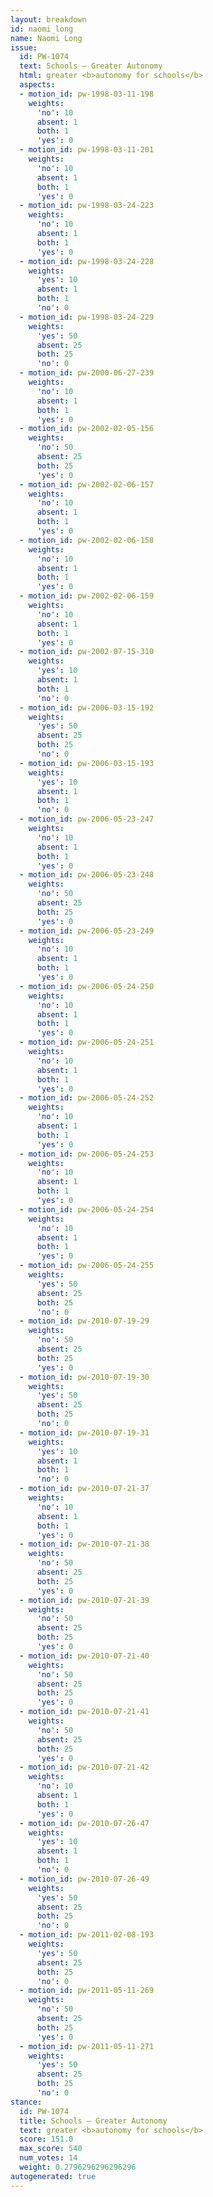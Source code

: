 ```yaml
---
layout: breakdown
id: naomi_long
name: Naomi Long
issue:
  id: PW-1074
  text: Schools — Greater Autonomy
  html: greater <b>autonomy for schools</b>
  aspects:
  - motion_id: pw-1998-03-11-198
    weights:
      'no': 10
      absent: 1
      both: 1
      'yes': 0
  - motion_id: pw-1998-03-11-201
    weights:
      'no': 10
      absent: 1
      both: 1
      'yes': 0
  - motion_id: pw-1998-03-24-223
    weights:
      'no': 10
      absent: 1
      both: 1
      'yes': 0
  - motion_id: pw-1998-03-24-228
    weights:
      'yes': 10
      absent: 1
      both: 1
      'no': 0
  - motion_id: pw-1998-03-24-229
    weights:
      'yes': 50
      absent: 25
      both: 25
      'no': 0
  - motion_id: pw-2000-06-27-239
    weights:
      'no': 10
      absent: 1
      both: 1
      'yes': 0
  - motion_id: pw-2002-02-05-156
    weights:
      'no': 50
      absent: 25
      both: 25
      'yes': 0
  - motion_id: pw-2002-02-06-157
    weights:
      'no': 10
      absent: 1
      both: 1
      'yes': 0
  - motion_id: pw-2002-02-06-158
    weights:
      'no': 10
      absent: 1
      both: 1
      'yes': 0
  - motion_id: pw-2002-02-06-159
    weights:
      'no': 10
      absent: 1
      both: 1
      'yes': 0
  - motion_id: pw-2002-07-15-310
    weights:
      'yes': 10
      absent: 1
      both: 1
      'no': 0
  - motion_id: pw-2006-03-15-192
    weights:
      'yes': 50
      absent: 25
      both: 25
      'no': 0
  - motion_id: pw-2006-03-15-193
    weights:
      'yes': 10
      absent: 1
      both: 1
      'no': 0
  - motion_id: pw-2006-05-23-247
    weights:
      'no': 10
      absent: 1
      both: 1
      'yes': 0
  - motion_id: pw-2006-05-23-248
    weights:
      'no': 50
      absent: 25
      both: 25
      'yes': 0
  - motion_id: pw-2006-05-23-249
    weights:
      'no': 10
      absent: 1
      both: 1
      'yes': 0
  - motion_id: pw-2006-05-24-250
    weights:
      'no': 10
      absent: 1
      both: 1
      'yes': 0
  - motion_id: pw-2006-05-24-251
    weights:
      'no': 10
      absent: 1
      both: 1
      'yes': 0
  - motion_id: pw-2006-05-24-252
    weights:
      'no': 10
      absent: 1
      both: 1
      'yes': 0
  - motion_id: pw-2006-05-24-253
    weights:
      'no': 10
      absent: 1
      both: 1
      'yes': 0
  - motion_id: pw-2006-05-24-254
    weights:
      'no': 10
      absent: 1
      both: 1
      'yes': 0
  - motion_id: pw-2006-05-24-255
    weights:
      'yes': 50
      absent: 25
      both: 25
      'no': 0
  - motion_id: pw-2010-07-19-29
    weights:
      'no': 50
      absent: 25
      both: 25
      'yes': 0
  - motion_id: pw-2010-07-19-30
    weights:
      'yes': 50
      absent: 25
      both: 25
      'no': 0
  - motion_id: pw-2010-07-19-31
    weights:
      'yes': 10
      absent: 1
      both: 1
      'no': 0
  - motion_id: pw-2010-07-21-37
    weights:
      'no': 10
      absent: 1
      both: 1
      'yes': 0
  - motion_id: pw-2010-07-21-38
    weights:
      'no': 50
      absent: 25
      both: 25
      'yes': 0
  - motion_id: pw-2010-07-21-39
    weights:
      'no': 50
      absent: 25
      both: 25
      'yes': 0
  - motion_id: pw-2010-07-21-40
    weights:
      'no': 50
      absent: 25
      both: 25
      'yes': 0
  - motion_id: pw-2010-07-21-41
    weights:
      'no': 50
      absent: 25
      both: 25
      'yes': 0
  - motion_id: pw-2010-07-21-42
    weights:
      'no': 10
      absent: 1
      both: 1
      'yes': 0
  - motion_id: pw-2010-07-26-47
    weights:
      'yes': 10
      absent: 1
      both: 1
      'no': 0
  - motion_id: pw-2010-07-26-49
    weights:
      'yes': 50
      absent: 25
      both: 25
      'no': 0
  - motion_id: pw-2011-02-08-193
    weights:
      'yes': 50
      absent: 25
      both: 25
      'no': 0
  - motion_id: pw-2011-05-11-269
    weights:
      'no': 50
      absent: 25
      both: 25
      'yes': 0
  - motion_id: pw-2011-05-11-271
    weights:
      'yes': 50
      absent: 25
      both: 25
      'no': 0
stance:
  id: PW-1074
  title: Schools — Greater Autonomy
  text: greater <b>autonomy for schools</b>
  score: 151.0
  max_score: 540
  num_votes: 14
  weight: 0.2796296296296296
autogenerated: true
---
```

